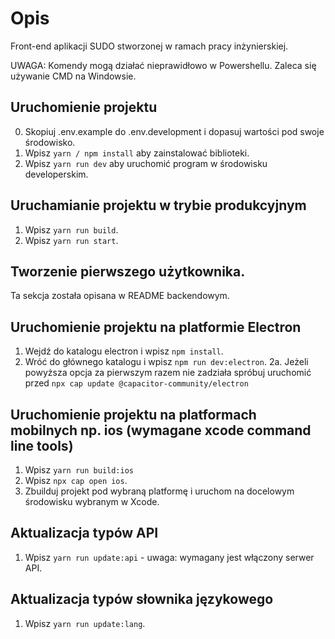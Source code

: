 # Opis

Front-end aplikacji SUDO stworzonej w ramach pracy inżynierskiej.

UWAGA: Komendy mogą działać nieprawidłowo w Powershellu. Zaleca się używanie CMD na Windowsie.

## Uruchomienie projektu

0. Skopiuj .env.example do .env.development i dopasuj wartości pod swoje środowisko.
1. Wpisz `yarn / npm install` aby zainstalować biblioteki.
2. Wpisz `yarn run dev` aby uruchomić program w środowisku developerskim.

## Uruchamianie projektu w trybie produkcyjnym

1. Wpisz `yarn run build`.
2. Wpisz `yarn run start`.

## Tworzenie pierwszego użytkownika.

Ta sekcja została opisana w README backendowym.

## Uruchomienie projektu na platformie Electron

1. Wejdź do katalogu electron i wpisz `npm install`.
2. Wróć do głównego katalogu i wpisz `npm run dev:electron`.
   2a. Jeżeli powyższa opcja za pierwszym razem nie zadziała spróbuj uruchomić przed `npx cap update @capacitor-community/electron`

## Uruchomienie projektu na platformach mobilnych np. ios (wymagane xcode command line tools)

1. Wpisz `yarn run build:ios`
2. Wpisz `npx cap open ios`.
3. Zbuilduj projekt pod wybraną platformę i uruchom na docelowym środowisku wybranym w Xcode.

## Aktualizacja typów API

1. Wpisz `yarn run update:api` - uwaga: wymagany jest włączony serwer API.

## Aktualizacja typów słownika językowego

1. Wpisz `yarn run update:lang`.
